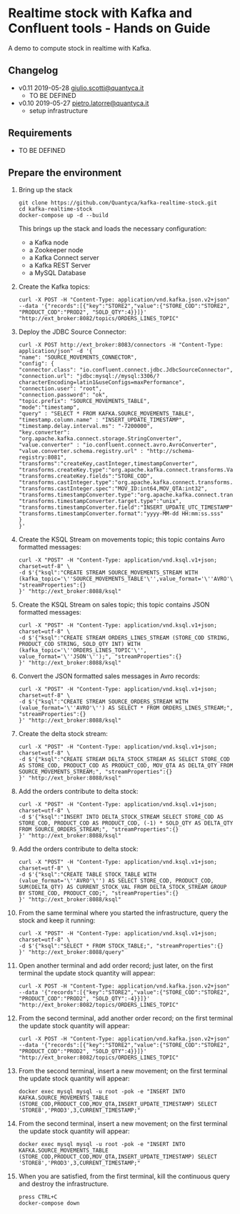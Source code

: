 # Realtime stock with Kafka and Confluent tools - Hands on Guide

A demo to compute stock in realtime with Kafka.

## Changelog
* v0.11 2019-05-28 giulio.scotti@quantyca.it
    * TO BE DEFINED
* v0.10 2019-05-27 pietro.latorre@quantyca.it
    * setup infrastructure

## Requirements

* TO BE DEFINED

## Prepare the environment

1. Bring up the stack
    ```
    git clone https://github.com/Quantyca/kafka-realtime-stock.git
    cd kafka-realtime-stock
    docker-compose up -d --build
    ```
    This brings up the stack and loads the necessary configuration:
    * a Kafka node
    * a Zookeeper node
    * a Kafka Connect server
    * a Kafka REST Server
    * a MySQL Database

2. Create the Kafka topics:
	
	
	```
    curl -X POST -H "Content-Type: application/vnd.kafka.json.v2+json" --data '{"records":[{"key":"STORE2","value":{"STORE_COD":"STORE2", "PRODUCT_COD":"PROD2", "SOLD_QTY":4}}]}' "http://ext_broker:8082/topics/ORDERS_LINES_TOPIC"
    ```
	
	
3. Deploy the JDBC Source Connector:	
	
	```
    curl -X POST http://ext_broker:8083/connectors -H "Content-Type: application/json" -d '{
    "name": "SOURCE_MOVEMENTS_CONNECTOR",
    "config": {
    "connector.class": "io.confluent.connect.jdbc.JdbcSourceConnector",
    "connection.url": "jdbc:mysql://mysql:3306/?characterEncoding=latin1&useConfigs=maxPerformance",
    "connection.user": "root",
    "connection.password": "ok",
    "topic.prefix": "SOURCE_MOVEMENTS_TABLE",
    "mode":"timestamp",
    "query" : "SELECT * FROM KAFKA.SOURCE_MOVEMENTS_TABLE",
    "timestamp.column.name" : "INSERT_UPDATE_TIMESTAMP",
    "timestamp.delay.interval.ms": "-7200000",
    "key.converter": "org.apache.kafka.connect.storage.StringConverter",
    "value.converter" : "io.confluent.connect.avro.AvroConverter",
    "value.converter.schema.registry.url" : "http://schema-registry:8081",
    "transforms":"createKey,castInteger,timestampConverter", 
    "transforms.createKey.type":"org.apache.kafka.connect.transforms.ValueToKey",
    "transforms.createKey.fields":"STORE_COD",
    "transforms.castInteger.type":"org.apache.kafka.connect.transforms.Cast$Value", 
    "transforms.castInteger.spec":"MOV_ID:int64,MOV_QTA:int32",
    "transforms.timestampConverter.type":"org.apache.kafka.connect.transforms.TimestampConverter$Value", 
    "transforms.timestampConverter.target.type":"unix",
    "transforms.timestampConverter.field":"INSERT_UPDATE_UTC_TIMESTAMP",
    "transforms.timestampConverter.format":"yyyy-MM-dd HH:mm:ss.sss"
    }
    }'
    ```
	
	
	
4. Create the KSQL Stream on movements topic; this topic contains Avro formatted messages: 

	```
    curl -X "POST" -H "Content-Type: application/vnd.ksql.v1+json; charset=utf-8" \
	-d $'{"ksql":"CREATE STREAM SOURCE_MOVEMENTS_STREAM WITH (kafka_topic='\''SOURCE_MOVEMENTS_TABLE'\'',value_format='\''AVRO'\'');", "streamProperties":{}
	}' "http://ext_broker:8088/ksql"
    ```
	
5. Create the KSQL Stream on sales topic; this topic contains JSON formatted messages: 
	
	```
    curl -X "POST" -H "Content-Type: application/vnd.ksql.v1+json; charset=utf-8" \
	-d $'{"ksql":"CREATE STREAM ORDERS_LINES_STREAM (STORE_COD STRING, PRODUCT_COD STRING, SOLD_QTY INT) WITH (kafka_topic='\''ORDERS_LINES_TOPIC'\'', value_format='\''JSON'\'');", "streamProperties":{}
	}' "http://ext_broker:8088/ksql"
    ```

6. Convert the JSON formatted sales messages in Avro records:


	```
    curl -X "POST" -H "Content-Type: application/vnd.ksql.v1+json; charset=utf-8" \
	-d $'{"ksql":"CREATE STREAM SOURCE_ORDERS_STREAM WITH (value_format='\''AVRO'\'') AS SELECT * FROM ORDERS_LINES_STREAM;", "streamProperties":{}
	}' "http://ext_broker:8088/ksql"
    ```
	
7. Create the delta stock stream:

	
	```
    curl -X "POST" -H "Content-Type: application/vnd.ksql.v1+json; charset=utf-8" \
	-d $'{"ksql":"CREATE STREAM DELTA_STOCK_STREAM AS SELECT STORE_COD AS STORE_COD, PRODUCT_COD AS PRODUCT_COD, MOV_QTA AS DELTA_QTY FROM SOURCE_MOVEMENTS_STREAM;", "streamProperties":{}
	}' "http://ext_broker:8088/ksql"
    ```
	
8. Add the orders contribute to delta stock:

	
	```
    curl -X "POST" -H "Content-Type: application/vnd.ksql.v1+json; charset=utf-8" \
	-d $'{"ksql":"INSERT INTO DELTA_STOCK_STREAM SELECT STORE_COD AS STORE_COD, PRODUCT_COD AS PRODUCT_COD, (-1) * SOLD_QTY AS DELTA_QTY FROM SOURCE_ORDERS_STREAM;", "streamProperties":{}
	}' "http://ext_broker:8088/ksql"
    ```
	
9. Add the orders contribute to delta stock:

	
	```
    curl -X "POST" -H "Content-Type: application/vnd.ksql.v1+json; charset=utf-8" \
	-d $'{"ksql":"CREATE TABLE STOCK_TABLE WITH (value_format='\''AVRO'\'') AS SELECT STORE_COD, PRODUCT_COD, SUM(DELTA_QTY) AS CURRENT_STOCK_VAL FROM DELTA_STOCK_STREAM GROUP BY STORE_COD, PRODUCT_COD;", "streamProperties":{}
	}' "http://ext_broker:8088/ksql"
	
    ```
	
10. From the same terminal where you started the infrastructure, query the stock and keep it running:

	
	```
    curl -X "POST" -H "Content-Type: application/vnd.ksql.v1+json; charset=utf-8" \
	-d $'{"ksql":"SELECT * FROM STOCK_TABLE;", "streamProperties":{}
	}' "http://ext_broker:8088/query"
	
    ```
	
11. Open another terminal and add order record; just later, on the first terminal the update stock quantity will appear:
	
	
	```
    curl -X POST -H "Content-Type: application/vnd.kafka.json.v2+json" --data '{"records":[{"key":"STORE2","value":{"STORE_COD":"STORE2", "PRODUCT_COD":"PROD2", "SOLD_QTY":-4}}]}' "http://ext_broker:8082/topics/ORDERS_LINES_TOPIC"
    ```

	
12. From the second terminal, add another order record; on the first terminal the update stock quantity will appear:
	
	
	```
    curl -X POST -H "Content-Type: application/vnd.kafka.json.v2+json" --data '{"records":[{"key":"STORE2","value":{"STORE_COD":"STORE2", "PRODUCT_COD":"PROD2", "SOLD_QTY":4}}]}' "http://ext_broker:8082/topics/ORDERS_LINES_TOPIC"
    ```

13. From the second terminal, insert a new movement; on the first terminal the update stock quantity will appear:
	
	```
    docker exec mysql mysql -u root -pok -e "INSERT INTO KAFKA.SOURCE_MOVEMENTS_TABLE (STORE_COD,PRODUCT_COD,MOV_QTA,INSERT_UPDATE_TIMESTAMP) SELECT 'STORE8','PROD3',3,CURRENT_TIMESTAMP;"
    ```

14. From the second terminal, insert a new movement; on the first terminal the update stock quantity will appear:
	
	```
    docker exec mysql mysql -u root -pok -e "INSERT INTO KAFKA.SOURCE_MOVEMENTS_TABLE (STORE_COD,PRODUCT_COD,MOV_QTA,INSERT_UPDATE_TIMESTAMP) SELECT 'STORE8','PROD3',3,CURRENT_TIMESTAMP;"
    ```

15. When you are satisfied, from the first terminal, kill the continuous query and destroy the infrastructure.

	```
    press CTRL+C
	docker-compose down
	
    ```	
	

	
	
 

	

	
